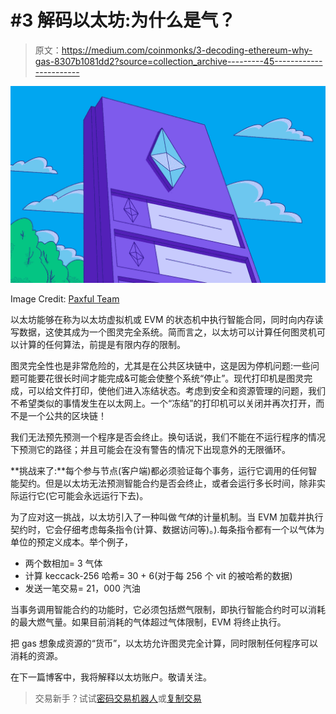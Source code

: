 # #3 解码以太坊:为什么是气？

> 原文：<https://medium.com/coinmonks/3-decoding-ethereum-why-gas-8307b1081dd2?source=collection_archive---------45----------------------->

![](img/809522d6b650dbcdd953ac90c8c0370b.png)

Image Credit: [Paxful Team](https://paxful.com/university/)

以太坊能够在称为以太坊虚拟机或 EVM 的状态机中执行智能合同，同时向内存读写数据，这使其成为一个图灵完全系统。简而言之，以太坊可以计算任何图灵机可以计算的任何算法，前提是有限内存的限制。

图灵完全性也是非常危险的，尤其是在公共区块链中，这是因为停机问题:一些问题可能要花很长时间才能完成&可能会使整个系统“停止”。现代打印机是图灵完成，可以给文件打印，使他们进入冻结状态。考虑到安全和资源管理的问题，我们不希望类似的事情发生在以太网上。一个“冻结”的打印机可以关闭并再次打开，而不是一个公共的区块链！

我们无法预先预测一个程序是否会终止。换句话说，我们不能在不运行程序的情况下预测它的路径；并且可能会在没有警告的情况下出现意外的无限循环。

**挑战来了:**每个参与节点(客户端)都必须验证每个事务，运行它调用的任何智能契约。但是以太坊无法预测智能合约是否会终止，或者会运行多长时间，除非实际运行它(它可能会永远运行下去)。

为了应对这一挑战，以太坊引入了一种叫做*气体*的计量机制。当 EVM 加载并执行契约时，它会仔细考虑每条指令(计算、数据访问等)。).每条指令都有一个以气体为单位的预定义成本。举个例子，

*   两个数相加= 3 气体
*   计算 keccack-256 哈希= 30 + 6(对于每 256 个 vit 的被哈希的数据)
*   发送一笔交易= 21，000 汽油

当事务调用智能合约的功能时，它必须包括燃气限制，即执行智能合约时可以消耗的最大燃气量。如果目前消耗的气体超过气体限制，EVM 将终止执行。

把 gas 想象成资源的“货币”，以太坊允许图灵完全计算，同时限制任何程序可以消耗的资源。

在下一篇博客中，我将解释以太坊账户。敬请关注。

> 交易新手？试试[密码交易机器人](/coinmonks/crypto-trading-bot-c2ffce8acb2a)或[复制交易](/coinmonks/top-10-crypto-copy-trading-platforms-for-beginners-d0c37c7d698c)